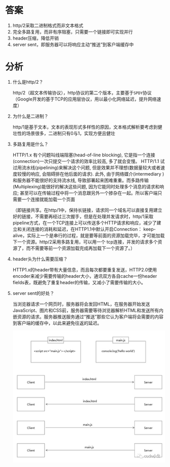 # 答案

1. http/2采取二进制格式而非文本格式
2. 完全多路复用，而非有序阻塞，只需要一个链接即可实现并行
3. header压缩，降低开销
4. server sent，即服务器可以将响应主动“推送”到客户端缓存中

# 分析

1. 什么是http/2？

   http/2（超文本传输协议），http协议的第二个版本，主要基于`SPDY`协议（Google开发的基于TCP的应用层协议，用以最小化网络延迟，提升网络速度）

2. 为什么是二进制？

   http/1是基于文本，文本的表现形式多样性的原因，文本格式解析要考虑到健壮性的场景很多，二进制只有0与1，实现方便且健壮

3. 多路复用是什么？

   HTTP/1.x 有个问题叫线端阻塞(head-of-line blocking), 它是指一个连接(connection)一次只提交一个请求的效率比较高, 多了就会变慢。 HTTP/1.1 试过用流水线(pipelining)来解决这个问题, 但是效果并不理想(数据量较大或者速度较慢的响应, 会阻碍排在他后面的请求). 此外, 由于网络媒介(intermediary )和服务器不能很好的支持流水线, 导致部署起来困难重重。而多路传输(Multiplexing)能很好的解决这些问题, 因为它能同时处理多个消息的请求和响应; 甚至可以在传输过程中将一个消息跟另外一个掺杂在一起。所以客户端只需要一个连接就能加载一个页面

   （即链接共享。在http/1中，保持长链接，请求同一个域名可以直接复用建立好的链接，不需要再经过三次握手，但是在处理并发请求时，http/1采取pipeline方式，在一个TCP连接上可以传送多个HTTP请求和响应，减少了建立和关闭连接的消耗和延迟，在HTTP1.1中默认开启Connection： keep-alive，实际上一个是串行的过程，就是要等前面的资源加载完毕，才可能加载下一个资源。http/2采用多路复用，可以用一个 tcp连接，并发的请求多个资源了，而不需要等前一个资源加载完成再加载下一个资源了。）

   

4. header头为什么需要压缩？

   HTTP1.x的header带有大量信息，而且每次都要重复发送，HTTP2.0使用encoder来减少需要传输的header大小，通讯双方各自cache一份header fields表，既避免了重复header的传输，又减小了需要传输的大小。

5. server sent的好处？

   当浏览器请求一个网页时，服务器将会发回HTML，在服务器开始发送JavaScript、图片和CSS前，服务器需要等待浏览器解析HTML和发送所有内嵌资源的请求。服务器推送服务通过“推送”那些它认为客户端将会需要的内容到客户端的缓存中，以此来避免往返的延迟。

   ![img](https://github.com/BigFishhhh/MyPic/blob/master/tech/http2_server_sent.jpeg)